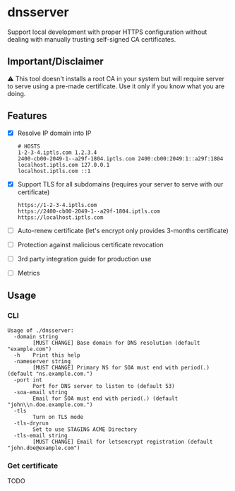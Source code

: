 # dnsserver

Support local development with proper HTTPS configuration without dealing with manually trusting self-signed CA certificates.

## Important/Disclaimer

⚠️ This tool doesn't installs a root CA in your system but will require server to serve using a pre-made certificate. Use it only if you know what you are doing.


## Features

- [x] Resolve IP domain into IP
  ```
  # HOSTS
  1-2-3-4.iptls.com 1.2.3.4
  2400-cb00-2049-1--a29f-1804.iptls.com 2400:cb00:2049:1::a29f:1804 
  localhost.iptls.com 127.0.0.1
  localhost.iptls.com ::1 
  ```

- [x] Support TLS for all subdomains (requires your server to serve with our certificate) 
  ```  
  https://1-2-3-4.iptls.com
  https://2400-cb00-2049-1--a29f-1804.iptls.com      
  https://localhost.iptls.com
  ```

- [ ] Auto-renew certificate (let's encrypt only provides 3-months certificate)

- [ ] Protection against malicious certificate revocation 

- [ ] 3rd party integration guide for production use
  
- [ ] Metrics

## Usage

### CLI

```shell
Usage of ./dnsserver:
  -domain string
        [MUST CHANGE] Base domain for DNS resolution (default "example.com")
  -h    Print this help
  -nameserver string
        [MUST CHANGE] Primary NS for SOA must end with period(.) (default "ns.example.com.")
  -port int
        Port for DNS server to listen to (default 53)
  -soa-email string
        Email for SOA must end with period(.) (default "john\\n.doe.example.com.")
  -tls
        Turn on TLS mode
  -tls-dryrun
        Set to use STAGING ACME Directory
  -tls-email string
        [MUST CHANGE] Email for letsencrypt registration (default "john.doe@example.com")
```

### Get certificate

TODO